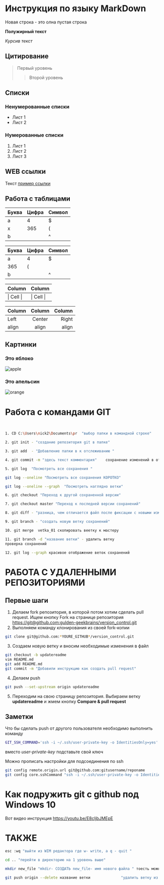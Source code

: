 # Инструкция по языку MarkDown

Новая строка - это олна пустая строка

**Полужирный текст**

*Курсив текст*

## Цитирование
> Первый уровень
>> Второй уровень

## Списки
### Ненумерованные списки
* Лист 1
* Лист 2
### Нумерованные списки
1. Лист 1
2. Лист 2
3. Лист 3

## WEB ссылки
Текст [пример ссылки](http.example.com "Всплывающая подсказка")

## Работа с таблицами

Буква | Цифра | Символ
------ | ------|----------
a      | 4     | $
x      | 365    | (
b      |       | ^  

Буква|Цифра|Символ
---|---|---
a|4|$
 |365|(
b| |^  

Column | Column
------ | ------
\| Cell \|| \| Cell \|  


Column | Column | Column
:----- | :----: | -----:
Left   | Center | Right
align  | align  | align

## Картинки

### Это яблоко

![apple](apple.jpg)

### Это апельсин

![orange](orange.png)

# Работа с командами GIT

```sh


1. CD C:\Users\nick2\Documents\pr  "выбор папки в командной строке"
```
``` sh
2. git init - "создание репозитория git в папке"
```
``` sh 
3. git add  - "Добавление папки в к отслеживанию "
```
``` sh 
4. git commit -m "здесь текст комментария"    сохранение изменений в отслеживании
```
``` sh 
5. git log  "Посмотреть все сохранения "
```
``` sh 
git log --oneline "Посмотреть все сохранения КОРОТКО"
```
``` sh 
git log --oneline --graph  "Посмотреть наглядно ветки"
```
``` sh 
6. git checkout "Переход к другой сохраненной версии"
```
``` sh 
7. git checkout master "Переход к последней версии сохранений"
```
``` sh 
8. git diff - "разница, чем отличается файл после фиксации с новыми изменениями"
```
``` sh 
9. git branch - "создать новую ветку сохранений"  
```
``` sh 
10. git merge  vetka_01 скопировать веетку к мастеру
```
``` sh 
11. git branch -d "название ветки" - удалить ветку 
проверка сохранений
```
``` sh 
12. git log --graph красивое отображение веток сохранений
```
# РАБОТА С УДАЛЕННЫМИ РЕПОЗИТОРИЯМИ

## Первые шаги

1. Делаем fork репозитория, в которой потом хотим сделать pull request. Ищем кнопку Fork на странице репозитория <https://git@github.com:gulden-geekbrains/version_control.git>
2. Выполняем команду клонирования из своей fork-копии
```sh
git clone git@github.com:*YOURE_GITHUB*/version_control.git
```
3. Создаем новую ветку и вносим необходимые изменения в файл
```sh
git checkout -b updatereadme
vim README.md
git add README.md
git commit -m "Добавили инструкцию как создать pull request"
```
4. Делаем push  
```sh
git push --set-upstream origin updatereadme
```
5. Переходим на свою страницу репозитория. Выбираем ветку **updatereadme** и жмем кнопку **Compare & pull request**

## Заметки

Что бы сделать push от другого пользователя необходимо выполнить команду
```sh
GIT_SSH_COMMAND='ssh -i ~/.ssh/user-private-key -o IdentitiesOnly=yes' git push git@github.com:gulden-geekbrains/version_control.git
```

вместо *user-private-key* подставьте свой ключ

Можно прописать настройки для подсоединения по ssh
```sh
git config remote.origin.url git@github.com:gitusername/reponame
git config core.sshCommand "ssh -i ~/.ssh/user-private-key -o IdentitiesOnly=yes"
```
# Как подружить git с github под Windows 10

Вот видео инструкция https://youtu.be/E8cIjbJMEpE


# ТАКЖЕ

```sh
esc :wq "выйти из WIM редактора где w- write, а q - quit " 
```
```sh
cd .. "перейти в директорию на 1 уровень выше" 
```
```sh
mkdir new_file "mkdir- СОЗДАТЬ new_file- имя нового файла " тоесть можно создать файл сразу в терминале 
```

```sh
git push origin --delete название ветки              "удалить ветку из ГИТХАБА при помощи терминала" 
```


